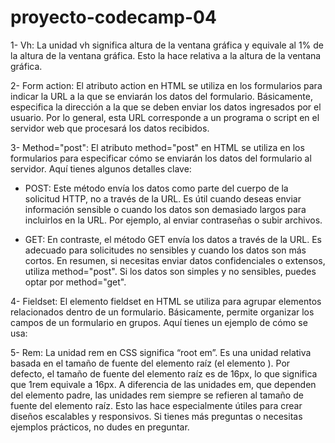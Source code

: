 # proyecto-codecamp-04

1- Vh: La unidad vh significa altura de la ventana gráfica y equivale al 1% de la altura de la ventana gráfica. Esto la hace relativa a la altura de la ventana gráfica.

2- Form action: El atributo action en HTML se utiliza en los formularios para indicar la URL a la que se enviarán los datos del formulario. Básicamente, especifica la dirección a la que se deben enviar los datos ingresados por el usuario. Por lo general, esta URL corresponde a un programa o script en el servidor web que procesará los datos recibidos.

3- Method="post": El atributo method="post" en HTML se utiliza en los formularios para especificar cómo se enviarán los datos del formulario al servidor. Aquí tienes algunos detalles clave:

* POST: Este método envía los datos como parte del cuerpo de la solicitud HTTP, no a través de la URL. Es útil cuando deseas enviar información sensible o cuando los datos son demasiado largos para incluirlos en la URL. Por ejemplo, al enviar contraseñas o subir archivos.

* GET: En contraste, el método GET envía los datos a través de la URL. Es adecuado para solicitudes no sensibles y cuando los datos son más cortos.
En resumen, si necesitas enviar datos confidenciales o extensos, utiliza method="post". Si los datos son simples y no sensibles, puedes optar por method="get". 

4- Fieldset: El elemento fieldset en HTML se utiliza para agrupar elementos relacionados dentro de un formulario. Básicamente, permite organizar los campos de un formulario en grupos. Aquí tienes un ejemplo de cómo se usa:

5- Rem: La unidad rem en CSS significa “root em”. Es una unidad relativa basada en el tamaño de fuente del elemento raíz (el elemento <html>). Por defecto, el tamaño de fuente del elemento raíz es de 16px, lo que significa que 1rem equivale a 16px. A diferencia de las unidades em, que dependen del elemento padre, las unidades rem siempre se refieren al tamaño de fuente del elemento raíz. Esto las hace especialmente útiles para crear diseños escalables y responsivos. Si tienes más preguntas o necesitas ejemplos prácticos, no dudes en preguntar. 